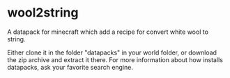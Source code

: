 # wool2string
A datapack for minecraft which add a recipe for convert white wool to string.

Either clone it in the folder "datapacks" in your world folder, or download the zip archive and extract it there. For more information about how installs datapacks, ask your favorite search engine.
